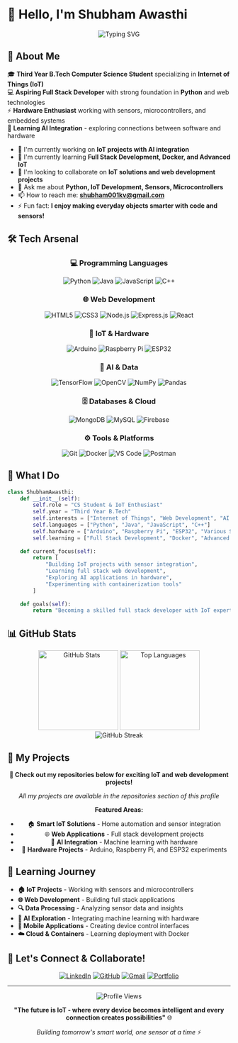 # 👋 Hello, I'm Shubham Awasthi

<div align="center">
  <img src="https://readme-typing-svg.herokuapp.com?font=Fira+Code&size=30&duration=3000&pause=1000&color=00D9FF&center=true&vCenter=true&width=800&lines=IoT+Developer+%26+Tech+Enthusiast;CS+Student+%7C+Hardware+Explorer;Learning+Full+Stack+Development;Building+Smart+Solutions" alt="Typing SVG" />
</div>

## 🚀 About Me

🎓 **Third Year B.Tech Computer Science Student** specializing in **Internet of Things (IoT)**  
💻 **Aspiring Full Stack Developer** with strong foundation in **Python** and web technologies  
⚡ **Hardware Enthusiast** working with sensors, microcontrollers, and embedded systems  
🤖 **Learning AI Integration** - exploring connections between software and hardware  

- 🔭 I'm currently working on **IoT projects with AI integration**
- 🌱 I'm currently learning **Full Stack Development, Docker, and Advanced IoT**
- 👯 I'm looking to collaborate on **IoT solutions and web development projects**
- 💬 Ask me about **Python, IoT Development, Sensors, Microcontrollers**
- 📫 How to reach me: **shubham001kv@gmail.com**
- ⚡ Fun fact: **I enjoy making everyday objects smarter with code and sensors!**

## 🛠️ Tech Arsenal

<div align="center">

### 💻 Programming Languages
![Python](https://img.shields.io/badge/Python-3776AB?style=for-the-badge&logo=python&logoColor=white)
![Java](https://img.shields.io/badge/Java-ED8B00?style=for-the-badge&logo=openjdk&logoColor=white)
![JavaScript](https://img.shields.io/badge/JavaScript-F7DF1E?style=for-the-badge&logo=javascript&logoColor=black)
![C++](https://img.shields.io/badge/C++-00599C?style=for-the-badge&logo=cplusplus&logoColor=white)

### 🌐 Web Development
![HTML5](https://img.shields.io/badge/HTML5-E34F26?style=for-the-badge&logo=html5&logoColor=white)
![CSS3](https://img.shields.io/badge/CSS3-1572B6?style=for-the-badge&logo=css3&logoColor=white)
![Node.js](https://img.shields.io/badge/Node.js-43853D?style=for-the-badge&logo=node.js&logoColor=white)
![Express.js](https://img.shields.io/badge/Express.js-404D59?style=for-the-badge)
![React](https://img.shields.io/badge/React-20232A?style=for-the-badge&logo=react&logoColor=61DAFB)

### 🔧 IoT & Hardware
![Arduino](https://img.shields.io/badge/Arduino-00979D?style=for-the-badge&logo=Arduino&logoColor=white)
![Raspberry Pi](https://img.shields.io/badge/Raspberry%20Pi-A22846?style=for-the-badge&logo=Raspberry%20Pi&logoColor=white)
![ESP32](https://img.shields.io/badge/ESP32-E7352C?style=for-the-badge&logo=espressif&logoColor=white)

### 🤖 AI & Data
![TensorFlow](https://img.shields.io/badge/TensorFlow-FF6F00?style=for-the-badge&logo=tensorflow&logoColor=white)
![OpenCV](https://img.shields.io/badge/OpenCV-27338e?style=for-the-badge&logo=OpenCV&logoColor=white)
![NumPy](https://img.shields.io/badge/numpy-%23013243.svg?style=for-the-badge&logo=numpy&logoColor=white)
![Pandas](https://img.shields.io/badge/pandas-%23150458.svg?style=for-the-badge&logo=pandas&logoColor=white)

### 🗄️ Databases & Cloud
![MongoDB](https://img.shields.io/badge/MongoDB-4EA94B?style=for-the-badge&logo=mongodb&logoColor=white)
![MySQL](https://img.shields.io/badge/MySQL-005C84?style=for-the-badge&logo=mysql&logoColor=white)
![Firebase](https://img.shields.io/badge/Firebase-039BE5?style=for-the-badge&logo=Firebase&logoColor=white)

### ⚙️ Tools & Platforms
![Git](https://img.shields.io/badge/Git-F05032?style=for-the-badge&logo=git&logoColor=white)
![Docker](https://img.shields.io/badge/Docker-2496ED?style=for-the-badge&logo=docker&logoColor=white)
![VS Code](https://img.shields.io/badge/Visual_Studio_Code-0078D4?style=for-the-badge&logo=visual%20studio%20code&logoColor=white)
![Postman](https://img.shields.io/badge/Postman-FF6C37?style=for-the-badge&logo=postman&logoColor=white)

</div>

## 🎯 What I Do

```python
class ShubhamAwasthi:
    def __init__(self):
        self.role = "CS Student & IoT Enthusiast"
        self.year = "Third Year B.Tech"
        self.interests = ["Internet of Things", "Web Development", "AI Integration"]
        self.languages = ["Python", "Java", "JavaScript", "C++"]
        self.hardware = ["Arduino", "Raspberry Pi", "ESP32", "Various Sensors"]
        self.learning = ["Full Stack Development", "Docker", "Advanced IoT"]
    
    def current_focus(self):
        return [
            "Building IoT projects with sensor integration",
            "Learning full stack web development",
            "Exploring AI applications in hardware",
            "Experimenting with containerization tools"
        ]
    
    def goals(self):
        return "Becoming a skilled full stack developer with IoT expertise"
```

## 📊 GitHub Stats

<div align="center">
  <img src="https://github-readme-stats.vercel.app/api?username=shubhamm111-developer&show_icons=true&theme=tokyonight&hide_border=true&count_private=true" alt="GitHub Stats" height="180">
  <img src="https://github-readme-stats.vercel.app/api/top-langs/?username=shubhamm111-developer&layout=compact&theme=tokyonight&hide_border=true" alt="Top Languages" height="180">
</div>

<div align="center">
  <img src="https://github-readme-streak-stats.herokuapp.com/?user=shubhamm111-developer&theme=tokyonight&hide_border=true" alt="GitHub Streak">
</div>

## 🎯 My Projects

<div align="center">
  
**🚀 Check out my repositories below for exciting IoT and web development projects!**

*All my projects are available in the repositories section of this profile*

**Featured Areas:**
- 🏠 **Smart IoT Solutions** - Home automation and sensor integration
- 🌐 **Web Applications** - Full stack development projects  
- 🤖 **AI Integration** - Machine learning with hardware
- 🔧 **Hardware Projects** - Arduino, Raspberry Pi, and ESP32 experiments

</div>

## 🌟 Learning Journey

- **🏠 IoT Projects** - Working with sensors and microcontrollers
- **🌐 Web Development** - Building full stack applications  
- **🔍 Data Processing** - Analyzing sensor data and insights
- **🤖 AI Exploration** - Integrating machine learning with hardware
- **📱 Mobile Applications** - Creating device control interfaces
- **☁️ Cloud & Containers** - Learning deployment with Docker

## 🤝 Let's Connect & Collaborate!

<div align="center">

[![LinkedIn](https://img.shields.io/badge/LinkedIn-0077B5?style=for-the-badge&logo=linkedin&logoColor=white)](https://linkedin.com/in/shubham-awasthi)
[![GitHub](https://img.shields.io/badge/GitHub-100000?style=for-the-badge&logo=github&logoColor=white)](https://github.com/shubhamm111-developer)
[![Gmail](https://img.shields.io/badge/Gmail-D14836?style=for-the-badge&logo=gmail&logoColor=white)](mailto:shubham001kv@gmail.com)
[![Portfolio](https://img.shields.io/badge/Portfolio-FF5722?style=for-the-badge&logo=todoist&logoColor=white)](https://your-portfolio-url)

</div>

---

<div align="center">
  <img src="https://komarev.com/ghpvc/?username=shubhamm111-developer&color=0e75b6&style=flat-square&label=Profile+Views" alt="Profile Views">
</div>

<div align="center">
  
  **"The future is IoT - where every device becomes intelligent and every connection creates possibilities"** 🌐
  
  *Building tomorrow's smart world, one sensor at a time* ⚡
  
</div>
